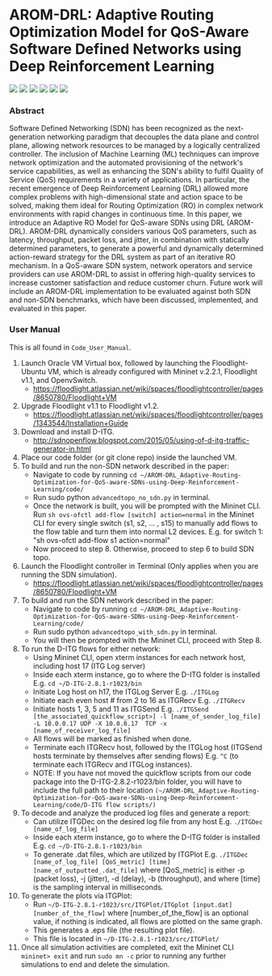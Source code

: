 # AROM-DRL: Adaptive Routing Optimization Model for QoS-Aware Software Defined Networks using Deep Reinforcement Learning

<p float="left">
 <img src="https://img.shields.io/badge/Floodlight-v1.2-brightgreen"/>
 <img src="https://img.shields.io/badge/Mininet-v2.2.1-blue"/>
 <img src="https://img.shields.io/badge/DITG-v2.8.1-orange"/>
 <img src="https://img.shields.io/badge/Python-v2.7.6-yellow"/>
 <img src="https://img.shields.io/badge/Java-v7-red"/>
 <img src="https://img.shields.io/badge/Ubuntu-v14.04-lightgrey"/>
</p>

### Abstract
Software Defined Networking (SDN) has been recognized as the next-generation networking paradigm that decouples the data plane and control plane, allowing network resources to be managed by a logically centralized controller. The inclusion of Machine Learning (ML) techniques can improve network optimization and the automated provisioning of the network's service capabilities, as well as enhancing the SDN's ability to fulfil Quality of Service (QoS) requirements in a variety of applications. In particular, the recent emergence of Deep Reinforcement Learning (DRL) allowed more complex problems with high-dimensional state and action space to be solved, making them ideal for Routing Optimization (RO) in complex network environments with rapid changes in continuous time. In this paper, we introduce an Adaptive RO Model for QoS-aware SDNs using DRL (AROM-DRL). AROM-DRL dynamically considers various QoS parameters, such as latency, throughput, packet loss, and jitter, in combination with statically determined parameters, to generate a powerful and dynamically determined action-reward strategy for the DRL system as part of an iterative RO mechanism. In a QoS-aware SDN system, network operators and service providers can use AROM-DRL to assist in offering high-quality services to increase customer satisfaction and reduce customer churn. Future work will include an AROM-DRL implementation to be evaluated against both SDN and non-SDN benchmarks, which have been discussed, implemented, and evaluated in this paper.

### User Manual
This is all found in `Code_User_Manual`.
1. Launch Oracle VM Virtual box, followed by launching the Floodlight-Ubuntu VM, which is already configured with Mininet v.2.2.1, Floodlight v1.1, and OpenvSwitch. 
    *  https://floodlight.atlassian.net/wiki/spaces/floodlightcontroller/pages/8650780/Floodlight+VM
2. Upgrade Floodlight v1.1 to Floodlight v1.2.
    * https://floodlight.atlassian.net/wiki/spaces/floodlightcontroller/pages/1343544/Installation+Guide
3. Download and install D-ITG.
    * http://sdnopenflow.blogspot.com/2015/05/using-of-d-itg-traffic-generator-in.html
4. Place our code folder (or git clone repo) inside the launched VM.
5. To build and run the non-SDN network described in the paper:
    * Navigate to code by running `cd ~/AROM-DRL_Adaptive-Routing-Optimization-for-QoS-aware-SDNs-using-Deep-Reinforcement-Learning/code/`
    * Run sudo python `advancedtopo_no_sdn.py` in terminal.
    * Once the network is built, you will be prompted with the Mininet CLI. Run `sh ovs-ofctl add-flow [switch] action=normal` in the Mininet CLI for every single switch (s1, s2, … , s15) to manually add flows to the flow table and turn them into normal L2 devices. E.g. for switch 1: "sh ovs-ofctl add-flow s1 action=normal"
    * Now proceed to step 8. Otherwise, proceed to step 6 to build SDN topo.
6. Launch the Floodlight controller in Terminal (Only applies when you are running the SDN simulation).
    * https://floodlight.atlassian.net/wiki/spaces/floodlightcontroller/pages/8650780/Floodlight+VM
7. To build and run the SDN network described in the paper:
    * Navigate to code by running `cd ~/AROM-DRL_Adaptive-Routing-Optimization-for-QoS-aware-SDNs-using-Deep-Reinforcement-Learning/code/`
    * Run sudo python `advancedtopo_with_sdn.py` in terminal.
    * You will then be prompted with the Mininet CLI, proceed with Step 8.
8. To run the D-ITG flows for either network:
    * Using Mininet CLI, open xterm instances for each network host, including host 17 (ITG Log server) 
    * Inside each xterm instance, go to where the D-ITG folder is installed E.g. `cd ~/D-ITG-2.8.1-r1023/bin` 
    * Initiate Log host on h17, the ITGLog Server E.g. `./ITGLog` 
    * Initiate each even host # from 2 to 16 as ITGRecv E.g. `./ITGRecv`
    * Initiate hosts 1, 3, 5 and 11 as ITGSend E.g. `./ITGSend [the_associated_quickflow_script>] -l [name_of_sender_log_file] -L 10.0.0.17 UDP -X 10.0.0.17  TCP -x [name_of_receiver_log_file]` 
    * All flows will be marked as finished when done. 
    * Terminate each ITGRecv host, followed by the ITGLog host (ITGSend hosts terminate by themselves after sending flows) E.g. `^C` (to terminate each ITGRecv and ITGLog instances). 
    * NOTE: If you have not moved the quickflow scripts from our code package into the D-ITG-2.8.2-r1023/bin folder, you will have to include the full path to their location `(~/AROM-DRL_Adaptive-Routing-Optimization-for-QoS-aware-SDNs-using-Deep-Reinforcement-Learning/code/D-ITG flow scripts/)`
9. To decode and analyze the produced log files and generate a report:
    * Can utilize ITGDec on the desired log file from any host E.g. `./ITGDec [name_of_log_file]`
    * Inside each xterm instance, go to where the D-ITG folder is installed E.g. `cd ~/D-ITG-2.8.1-r1023/bin`
    * To generate .dat files, which are utilized by ITGPlot E.g. `./ITGDec [name_of_log_file] [QoS_metric] [time] [name_of_outputted_.dat_file]` where [QoS_metric] is either -p (packet loss), -j (jitter), -d (delay), -b (throughput), and where [time] is the sampling interval in milliseconds.
10. To generate the plots via ITGPlot:
    * Run `~/D-ITG-2.8.1-r1023/src/ITGPlot/ITGplot [input.dat] [number_of_the_flow]` where [number_of_the_flow] is an optional value, if nothing is indicated, all flows are plotted on the same graph.
    * This generates a .eps file (the resulting plot file).
    * This file is located in `~/D-ITG-2.8.1-r1023/src/ITGPlot/`
11. Once all simulation activities are completed, exit the Mininet CLI `mininet> exit` and run `sudo mn -c` prior to running any further simulations to end and delete the simulation.